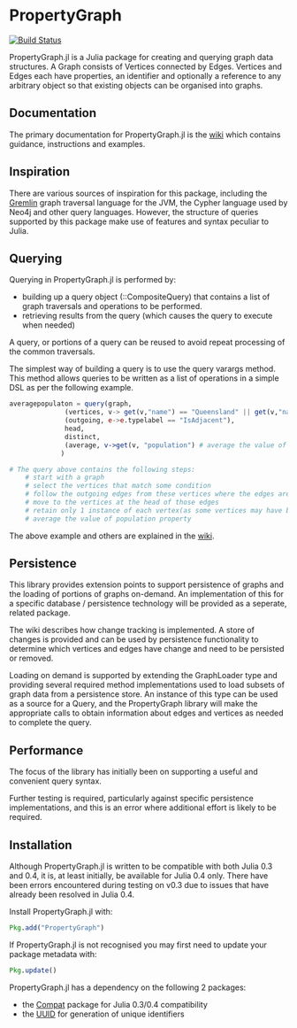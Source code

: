 # PropertyGraph

[![Build Status](https://travis-ci.org/PhillP/PropertyGraph.jl.svg?branch=master)](https://travis-ci.org/PhillP/PropertyGraph.jl)

PropertyGraph.jl is a Julia package for creating and querying graph data structures.  A Graph consists of Vertices connected by Edges.  Vertices and Edges each have properties, an identifier and optionally a reference to any arbitrary object so that existing objects can be organised into graphs.

## Documentation

The primary documentation for PropertyGraph.jl is the [wiki](https://github.com/PhillP/PropertyGraph.jl/wiki) which contains guidance, instructions and examples.

## Inspiration

There are various sources of inspiration for this package, including the [Gremlin](https://github.com/tinkerpop/gremlin/wiki) graph traversal language for the JVM, the Cypher language used by Neo4j and other query languages.  However, the structure of queries supported by this package make use of features and syntax peculiar to Julia.

## Querying

Querying in PropertyGraph.jl is performed by:
 - building up a query object (::CompositeQuery) that contains a list of graph traversals and operations to be performed.
 - retrieving results from the query (which causes the query to execute when needed)

A query, or portions of a query can be reused to avoid repeat processing of the common traversals.

The simplest way of building a query is  to use the query varargs method.  This method allows queries to be written as a list of operations in a simple DSL as per the following example.
```julia
averagepopulaton = query(graph,
			  (vertices, v-> get(v,"name") == "Queensland" || get(v,"name") == "Victoria"),
			  (outgoing, e->e.typelabel == "IsAdjacent"),
			  head,
			  distinct,
			  (average, v->get(v, "population") # average the value of population property
			 )

# The query above contains the following steps:
	# start with a graph
	# select the vertices that match some condition
	# follow the outgoing edges from these vertices where the edges are of type IsAdjacent
	# move to the vertices at the head of those edges
	# retain only 1 instance of each vertex(as some vertices may have been reached by more than 1 path)
	# average the value of population property
```

The above example and others are explained in the [wiki](https://github.com/PhillP/PropertyGraph.jl/wiki).

## Persistence
This library provides extension points to support persistence of graphs and the loading of portions of graphs on-demand. An implementation of this for a specific database / persistence technology will be provided as a seperate, related package.

The wiki describes how change tracking is implemented.  A store of changes is provided and can be used by persistence functionality to determine which vertices and edges have change and need to be persisted or removed.

Loading on demand is supported by extending the GraphLoader type and providing several required method implementations used to load subsets of graph data from a persistence store.  An instance of this type can be used as a source for a Query, and the PropertyGraph library will make the appropriate calls to obtain information about edges and vertices as needed to complete the query.

## Performance
The focus of the library has initially been on supporting a useful and convenient query syntax.

Further testing is required, particularly against specific persistence implementations, and this is an error where additional effort is likely to be required.

## Installation

Although PropertyGraph.jl is written to be compatible with both Julia 0.3 and 0.4, it is, at least initially, be available for Julia 0.4 only.  There have been errors encountered during testing on v0.3 due to issues that have already been resolved in Julia 0.4.

Install PropertyGraph.jl with:
```julia
Pkg.add("PropertyGraph")
```

If PropertyGraph.jl is not recognised you may first need to update your package metadata with:
```julia
Pkg.update()
```

PropertyGraph.jl has a dependency on the following 2 packages:
- the [Compat](https://github.com/JuliaLang/Compat.jl) package for Julia 0.3/0.4 compatibility
- the [UUID](https://github.com/forio/UUID.jl) for generation of unique identifiers
